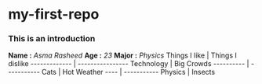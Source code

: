 # my-first-repo
### This is an introduction
**Name :** *Asma Rasheed*
**Age :** *23*
**Major :** *Physics*
Things I like | Things I dislike
------------- | ----------------
Technology    | Big Crowds
----------    | -----------
Cats          | Hot Weather
----          | -----------
Physics       | Insects



